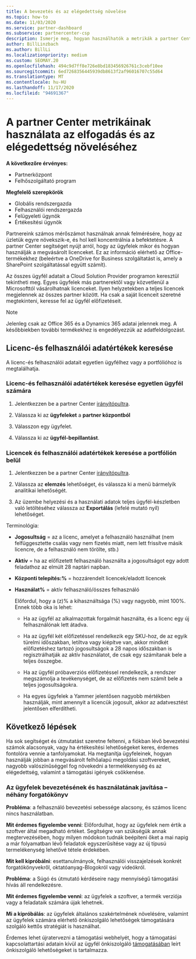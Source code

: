 ```yaml
---
title: A bevezetés és az elégedettség növelése
ms.topic: how-to
ms.date: 11/03/2020
ms.service: partner-dashboard
ms.subservice: partnercenter-csp
description: Ismerje meg, hogyan használhatók a metrikák a partner Centerben. A metrikák megmutatják, hogy az üzlet egyre növekszik-e, hogyan használják az ügyfelek a licenceket, és hol kell összpontosítaniuk a beruházásokra.
author: BillLinzbach
ms.author: BillLi
ms.localizationpriority: medium
ms.custom: SEOMAY.20
ms.openlocfilehash: 494c9d7ff8e726e8bd183456926761c3cebf10ee
ms.sourcegitcommit: 6ed7268356445939db8613f2af96016707c55d64
ms.translationtype: MT
ms.contentlocale: hu-HU
ms.lasthandoff: 11/17/2020
ms.locfileid: "94691367"
---
```

# <a name="use-metrics-in-partner-center-to-increase-adoption-and-satisfaction"></a>A partner Center metrikáinak használata az elfogadás és az elégedettség növeléséhez

**A következőre érvényes:**

- Partnerközpont
- Felhőszolgáltató program

**Megfelelő szerepkörök**

- Globális rendszergazda
- Felhasználói rendszergazda
- Felügyeleti ügynök
- Értékesítési ügynök

Partnereink számos mérőszámot használnak annak felmérésére, hogy az üzletük egyre növekszik-e, és hol kell koncentrálnia a befektetésre. A partner Center segítséget nyújt arról, hogy az ügyfelek mikor és hogyan használják a megvásárolt licenceket. Ez az információ elérhető az Office-termékekhez (beleértve a OneDrive for Business szolgáltatást is, amely a SharePoint szolgáltatással együtt számít).

Az összes ügyfél adatait a Cloud Solution Provider programon keresztül tekintheti meg. Egyes ügyfelek más partnerektől vagy közvetlenül a Microsofttól vásárolhatnak licenceket. Ilyen helyzetekben a teljes licencek megjelennek az összes partner között. Ha csak a saját licenceit szeretné megtekinteni, keresse fel az ügyfél előfizetéseit.

> [!NOTE]  
> Jelenleg csak az Office 365 és a Dynamics 365 adatai jelennek meg. A későbbiekben további termékekhez is engedélyezzük az adatfeldolgozást.

## <a name="find-license-and-user-data"></a>Licenc-és felhasználói adatértékek keresése

A licenc-és felhasználói adatait egyetlen ügyfélhez vagy a portfólióhoz is megtalálhatja.

### <a name="find-license-and-user-data-for-a-single-customer"></a>Licenc-és felhasználói adatértékek keresése egyetlen ügyfél számára

1. Jelentkezzen be a partner Center [irányítópultra](https://partner.microsoft.com/dashboard).

2. Válassza ki az **ügyfeleket** a **partner központból**

3. Válasszon egy ügyfelet.

4. Válassza ki az **ügyfél-bepillantást**.

### <a name="find-license-and-user-data-across-your-portfolio"></a>Licencek és felhasználói adatértékek keresése a portfólión belül

1. Jelentkezzen be a partner Center [irányítópultra](https://partner.microsoft.com/dashboard).

2. Válassza az **elemzés** lehetőséget, és válassza ki a menü bármelyik analitikai lehetőségét.

3. Az üzembe helyezési és a használati adatok teljes ügyfél-készletben való letöltéséhez válassza az **Exportálás** (lefelé mutató nyíl) lehetőséget.

Terminológia:

- **Jogosultság** = az a licenc, amelyet a felhasználó használhat (nem felfüggesztette csalás vagy nem fizetés miatt, nem lett frissítve másik licencre, de a felhasználó nem törölte, stb.)

- **Aktív** = ha az előfizetett felhasználó használta a jogosultságot egy adott feladathoz az elmúlt 28 naptári napban.

- **Központi telepítés:%** = hozzárendelt licencek/eladott licencek

- **Használat%** = aktív felhasználó/összes felhasználó

   Előfordul, hogy a (z)% a kihasználtsága (%) vagy nagyobb, mint 100%. Ennek több oka is lehet:

  - Ha az ügyfél az alkalmazottak forgalmát használta, és a licenc egy új felhasználónak lett átadva.

  - Ha az ügyfél két előfizetéssel rendelkezik egy SKU-hoz, de az egyik türelmi időszakban, letiltva vagy kiépítve van, akkor mindkét előfizetéshez tartozó jogosultságok a 28 napos időszakban is regisztrálhatják az aktív használatot, de csak egy számítanak bele a teljes összegbe.

  - Ha az ügyfél próbaverziós előfizetéssel rendelkezik, a rendszer megszámolja a tevékenységet, de az előfizetés nem számít bele a teljes jogosultságokra.

  - Ha egyes ügyfelek a Yammer jelentősen nagyobb mértékben használják, mint amennyit a licencük jogosult, akkor az adatvesztést jelentősen elferdítheti.

## <a name="next-steps"></a>Következő lépések

Ha sok segítséget és útmutatást szeretne feltenni, a fiókban lévő bevezetési számok alacsonyak, vagy ha értékesítési lehetőségeket keres, érdemes fontolóra vennie a tanfolyamokat. Ha megtanítja ügyfeleinek, hogyan használják jobban a megvásárolt felhőalapú megoldási szoftvereket, nagyobb valószínűséggel fog növekedni a termelékenység és az elégedettség, valamint a támogatási igények csökkenése.

### <a name="considering-how-to-improve-customer-adoption-and-usage---a-couple-scenarios"></a>Az ügyfelek bevezetésének és használatának javítása – néhány forgatókönyv

**Probléma**: a felhasználó bevezetési sebessége alacsony, és számos licenc nincs használatban.

**Mit érdemes figyelembe venni**: Előfordulhat, hogy az ügyfelek nem értik a szoftver által megadható értéket. Segítségre van szükségük annak megtervezésében, hogy milyen módokon tudnák beépíteni őket a mai napig a már folyamatban lévő feladatok egyszerűsítése vagy az új típusú termelékenység lehetővé tétele érdekében.

**Mit kell kipróbálni**: esettanulmányok, felhasználói visszajelzések konkrét forgatókönyvekről, oktatóanyag-Blogokról vagy videókról.

**Probléma**: a Súgó és útmutató kérdéseire nagy mennyiségű támogatási hívás áll rendelkezésre.

**Mit érdemes figyelembe venni**: az ügyfelek a szoftver, a termék verziója vagy a feladataik számára újak lehetnek.

**Mi a kipróbálás**: az ügyfelek általános szakértelmének növelésére, valamint az ügyfelek számára elérhető önkiszolgáló lehetőségek támogatására szolgáló kettős stratégiát is használhat.

Érdemes lehet újratervezni a támogatási webhelyét, hogy a támogatási kapcsolattartási adatain kívül az ügyfél önkiszolgáló [támogatásában](customer-self-support.md) leírt önkiszolgáló lehetőségeket is tartalmazza.

